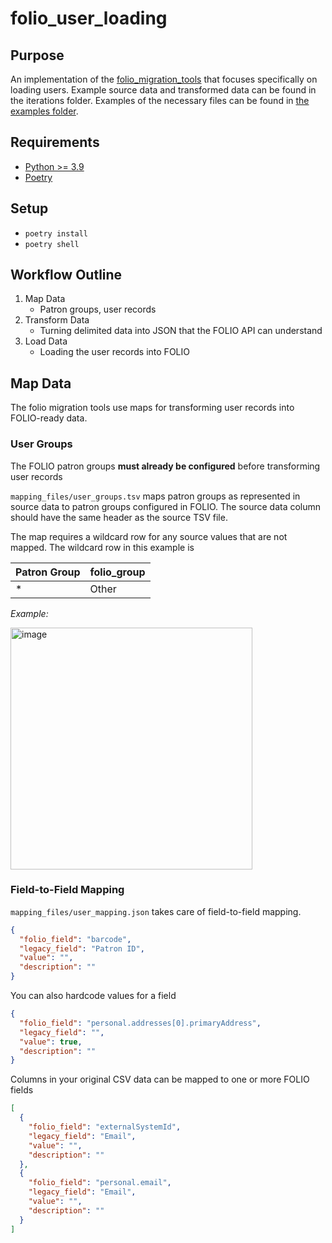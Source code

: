# folio_user_loading

## Purpose

An implementation of the [folio_migration_tools](https://github.com/FOLIO-FSE/folio_migration_tools) that focuses specifically on loading users. Example source data and transformed data can be found in the iterations folder. Examples of the necessary files can be found in [the examples folder](examples).

## Requirements

- [Python >= 3.9](https://www.python.org/downloads/)
- [Poetry](https://python-poetry.org/docs/)

## Setup

- `poetry install`
- `poetry shell`

## Workflow Outline

1. Map Data
   - Patron groups, user records
2. Transform Data
   - Turning delimited data into JSON that the FOLIO API can understand
3. Load Data
   - Loading the user records into FOLIO

## Map Data

The folio migration tools use maps for transforming user records into FOLIO-ready data. 

### User Groups

The FOLIO patron groups **must already be configured** before transforming user records

`mapping_files/user_groups.tsv` maps patron groups as represented in source data to patron groups configured in FOLIO. The source data column should have the same header as the source TSV file. 

The map requires a wildcard row for any source values that are not mapped. The wildcard row in this example is

| Patron Group | folio_group |
|--------------|-------------|
| *            | Other       |

*Example:*<br>

<img width="387" alt="image" src="https://github.com/kevinpowell1/folio_user_loading/assets/66270317/326f4969-cc7d-4151-87b9-f1619ffa3644">

### Field-to-Field Mapping

`mapping_files/user_mapping.json` takes care of field-to-field mapping.

```json
{
  "folio_field": "barcode",
  "legacy_field": "Patron ID",
  "value": "",
  "description": ""
}
```

You can also hardcode values for a field

```json
{
  "folio_field": "personal.addresses[0].primaryAddress",
  "legacy_field": "",
  "value": true,
  "description": ""
}
```

Columns in your original CSV data can be mapped to one or more FOLIO fields

```json
[
  {
    "folio_field": "externalSystemId",
    "legacy_field": "Email",
    "value": "",
    "description": ""
  },
  {
    "folio_field": "personal.email",
    "legacy_field": "Email",
    "value": "",
    "description": ""
  }
]
```
